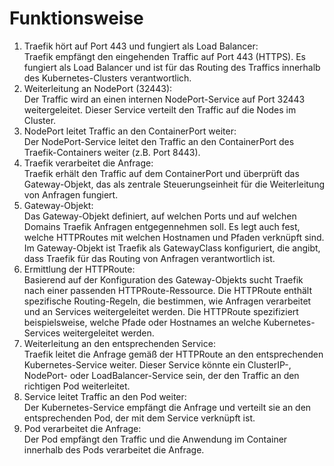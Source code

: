 # Funktionsweise

1. Traefik hört auf Port 443 und fungiert als Load Balancer: <br>
Traefik empfängt den eingehenden Traffic auf Port 443 (HTTPS). Es fungiert als Load Balancer und ist für das Routing des Traffics innerhalb des Kubernetes-Clusters verantwortlich.
3. Weiterleitung an NodePort (32443): <br>
Der Traffic wird an einen internen NodePort-Service auf Port 32443 weitergeleitet. Dieser Service verteilt den Traffic auf die Nodes im Cluster.
5. NodePort leitet Traffic an den ContainerPort weiter: <br>
Der NodePort-Service leitet den Traffic an den ContainerPort des Traefik-Containers weiter (z.B. Port 8443).
7. Traefik verarbeitet die Anfrage:<br>
Traefik erhält den Traffic auf dem ContainerPort und überprüft das Gateway-Objekt, das als zentrale Steuerungseinheit für die Weiterleitung von Anfragen fungiert.
9. Gateway-Objekt:<br>
Das Gateway-Objekt definiert, auf welchen Ports und auf welchen Domains Traefik Anfragen entgegennehmen soll. Es legt auch fest, welche HTTPRoutes mit welchen Hostnamen und Pfaden verknüpft sind.
Im Gateway-Objekt ist Traefik als GatewayClass konfiguriert, die angibt, dass Traefik für das Routing von Anfragen verantwortlich ist.
11. Ermittlung der HTTPRoute:<br>
Basierend auf der Konfiguration des Gateway-Objekts sucht Traefik nach einer passenden HTTPRoute-Ressource. Die HTTPRoute enthält spezifische Routing-Regeln, die bestimmen, wie Anfragen verarbeitet und an Services weitergeleitet werden.
Die HTTPRoute spezifiziert beispielsweise, welche Pfade oder Hostnames an welche Kubernetes-Services weitergeleitet werden.
12. Weiterleitung an den entsprechenden Service:<br>
Traefik leitet die Anfrage gemäß der HTTPRoute an den entsprechenden Kubernetes-Service weiter. Dieser Service könnte ein ClusterIP-, NodePort- oder LoadBalancer-Service sein, der den Traffic an den richtigen Pod weiterleitet.
13. Service leitet Traffic an den Pod weiter:<br>
Der Kubernetes-Service empfängt die Anfrage und verteilt sie an den entsprechenden Pod, der mit dem Service verknüpft ist.
14. Pod verarbeitet die Anfrage:<br>
Der Pod empfängt den Traffic und die Anwendung im Container innerhalb des Pods verarbeitet die Anfrage.
